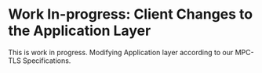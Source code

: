 # Work In-progress: Client Changes to the Application Layer

This is work in progress. Modifying Application layer according to our MPC-TLS Specifications.